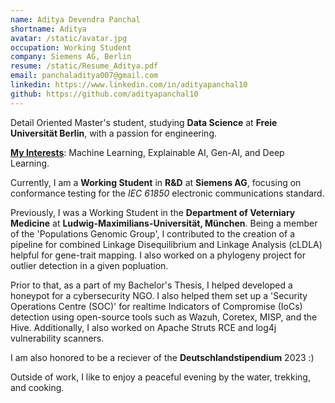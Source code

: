 ```yaml
---
name: Aditya Devendra Panchal
shortname: Aditya
avatar: /static/avatar.jpg
occupation: Working Student
company: Siemens AG, Berlin
resume: /static/Resume_Aditya.pdf
email: panchaladitya007@gmail.com
linkedin: https://www.linkedin.com/in/adityapanchal10
github: https://github.com/adityapanchal10
---
```


Detail Oriented Master's student, studying **Data Science** at **Freie Universität Berlin**, with a passion for engineering.

**<u>My Interests</u>**: Machine Learning, Explainable AI, Gen-AI, and Deep Learning. 

Currently, I am a **Working Student** in **R&D** at **Siemens AG**, focusing on conformance testing for the *IEC 61850* electronic communications standard.

Previously, I was a Working Student in the **Department of Veterniary Medicine** at **Ludwig-Maximilians-Universität, München**. Being a member of the 'Populations Genomic Group', I contributed to the creation of a pipeline for combined Linkage Disequilibrium and Linkage Analysis (cLDLA) helpful for gene-trait mapping. I also worked on a phylogeny project for outlier detection in a given popluation.

Prior to that, as a part of my Bachelor's Thesis, I helped developed a honeypot for a cybersecurity NGO. I also helped them set up a 'Security Operations Centre (SOC)' for realtime Indicators of Compromise (IoCs) detection using open-source tools such as Wazuh, Coretex, MISP, and the Hive. Additionally, I also worked on Apache Struts RCE and log4j vulnerability scanners.

I am also honored to be a reciever of the **Deutschlandstipendium** 2023 :)

Outside of work, I like to enjoy a peaceful evening by the water, trekking, and cooking.
